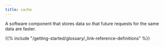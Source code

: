 ```yaml
---
title: cache
---
```


A software component that stores data so that future requests for the same data are faster.

{{% include "/getting-started/glossary/_link-reference-definitions" %}}
